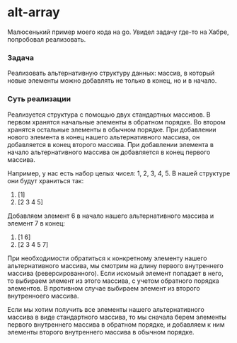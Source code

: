 # alt-array
 
Малюсенький пример моего кода на go. Увидел задачу где-то на Хабре, попробовал реализовать.

### Задача

Реализовать альтернативную структуру данных: массив, в который новые элементы можно добавлять не только в конец, 
но и в начало.

### Суть реализации

Реализуется структура с помощью двух стандартных массивов. В первом хранятся начальные элементы в обратном порядке. 
Во втором хранятся остальные элементы в обычном порядке. При добавлении нового элемента в конец нашего 
альтернативного массива, он добавляется в конец второго массива. При добавлении элемента в начало 
альтернативного массива он добавляется в конец первого массива.

Например, у нас есть набор целых чисел: 1, 2, 3, 4, 5. В нашей структуре они будут храниться так:

1) [1]
2) [2 3 4 5]

Добавляем элемент 6 в начало нашего альтернативного массива и элемент 7 в конец:

1) [1 6]
2) [2 3 4 5 7]

При необходимости обратиться к конкретному элементу нашего альтернативного массива, мы смотрим на длину первого 
внутреннего массива (реверсированного). Если искомый элемент попадает в него, то выбираем элемент из этого массива,
с учетом обратного порядка элементов. В противном случае выбираем элемент из второго внутренноего массива.

Если мы хотим получить все элементы нашего альтернативного массива в виде стандартного массива, то мы сначала берем
элементы первого внутреннего массива в обратном порядке, и добавляем к ним элементы второго внутреннего массива в
обычном порядке.